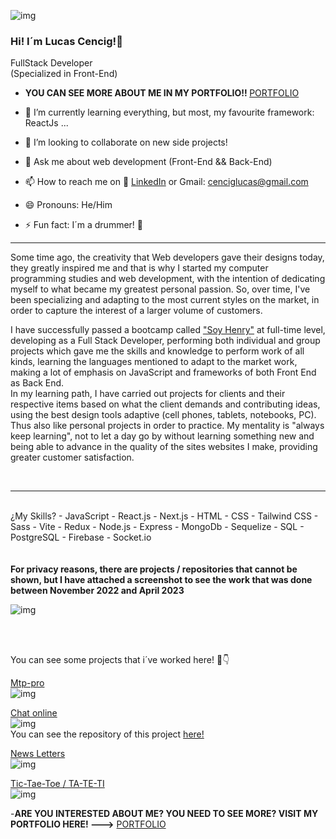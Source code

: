 
![img](https://i.postimg.cc/LXYnYWLn/fot.jpg)
### Hi! I´m Lucas Cencig!👋

FullStack Developer <br>
(Specialized in Front-End)

- <b>YOU CAN SEE MORE ABOUT ME IN MY PORTFOLIO!! </b> [PORTFOLIO](https://lucas-cencig-porfolio-2024-one.vercel.app/)

- 🌱 I’m currently learning everything, but most, my favourite framework:  ReactJs ...
- 👯 I’m looking to collaborate on new side projects!
- 💬 Ask me about web development (Front-End && Back-End)
- 📫 How to reach me on 🔗 [LinkedIn](https://www.linkedin.com/in/lucas-cencig-aa4a001b6/) or Gmail: cenciglucas@gmail.com
- 😄 Pronouns: He/Him
- ⚡ Fun fact: I´m a drummer! 🥁 
<hr/>

Some time ago, the creativity that Web developers
          gave their designs today, they greatly inspired me
          and that is why I started my computer programming studies and
          web development, with the intention of dedicating myself to what became
          my greatest personal passion. So, over time, I've
          been specializing and adapting to the most current styles on the market,
          in order to capture the interest of a larger volume of customers.

I have successfully passed a bootcamp called <u>"Soy Henry"</u> at
          full-time level, developing as a Full Stack Developer, performing
          both individual and group projects which gave me the
          skills and knowledge to perform work of all kinds,
          learning the languages ​​mentioned to adapt to the market
          work, making a lot of emphasis on JavaScript and frameworks of both
          Front End as Back End.<br>
          In my learning path, I have carried out projects for clients and
          their respective items based on what the client demands and
          contributing ideas, using the best design tools
          adaptive (cell phones, tablets, notebooks, PC). Thus also like
          personal projects in order to practice. 
          My mentality is "always keep learning", not to let a day go by
          without learning something new and being able to advance in the quality of the sites
          websites I make, providing greater customer satisfaction.
          
        
<br>
  <hr/>
<br>
¿My Skills?
- JavaScript
- React.js
- Next.js
- HTML
- CSS
- Tailwind CSS
- Sass
- Vite
- Redux
- Node.js
- Express
- MongoDb
- Sequelize
- SQL
- PostgreSQL
- Firebase
- Socket.io
<br>
<br>
<br>
<b>For privacy reasons, there are projects / repositories that cannot be shown, but I have attached a screenshot to see the work that was done between November 2022 and April 2023 </b>

![img](https://i.postimg.cc/TYHRTb2G/commits.jpg)

<br>
<br>


You can see some projects that i´ve worked here! 🔽👇
<br>

[Mtp-pro](https://www.mailtrackpro.com/)<br>
![img](https://i.postimg.cc/yNBrQqvS/mtp1.png)<br>


[Chat online](https://chat-online-blue.vercel.app/)<br>
![img](https://i.postimg.cc/3J7f1QN5/chatt1.png)<br>
You can see the repository of this project [here!](https://chat-online-blue.vercel.app/)


[News Letters](https://newsletter-sing-up-nu.vercel.app/)<br>
![img](https://i.postimg.cc/Hk3Lnmcp/newsletters1.png)


[Tic-Tae-Toe / TA-TE-TI](https://tateti-ten.vercel.app/)<br>
![img](https://i.postimg.cc/gJGFZXfQ/tateti1.png)


-<b>ARE YOU INTERESTED ABOUT ME? YOU NEED TO SEE MORE? VISIT MY PORTFOLIO HERE! ---></b> [PORTFOLIO](https://lucas-cencig-porfolio-2024-one.vercel.app/)
